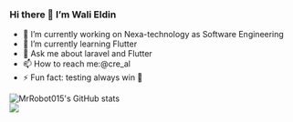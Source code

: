 ### Hi there 👋 I’m Wali Eldin 


- 🔭 I’m currently working on Nexa-technology as Software Engineering 
- 🌱 I’m currently learning Flutter 
- 💬 Ask me about laravel and Flutter
- 📫 How to reach me:@cre_al
- ⚡ Fun fact: testing always win 💙


![MrRobot015's GitHub stats](https://github-readme-stats.vercel.app/api?username=MrRobot015&theme=dark&show_icons=true)<br>
<img align="center" src="https://github-readme-stats.vercel.app/api/top-langs/?username=MrRobot015&theme=dark" /> 
